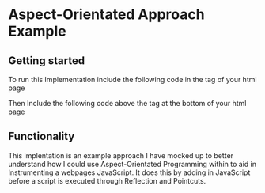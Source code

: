 # Aspect-Orientated Approach Example

## Getting started

To run this Implementation include the following code in the <head> tag of your html page 
    <script src="https://unpkg.com/esprima@~3.1/dist/esprima.js"></script>
    <script src="logger.js"></script>
    <script src="addAspects.js"></script>
    <script src="api.js"></script>

Then Include the following code above the </html> tag at the bottom of your html page
    <script>api.addScripts({scripts: document.querySelectorAll("script")})</script>
    <script src="detect.js"></script>

## Functionality

This implentation is an example approach I have mocked up to better understand how I could use Aspect-Orientated Programming within to aid in Instrumenting a webpages JavaScript. It does this by adding in JavaScript before a script is executed through Reflection and Pointcuts. 


